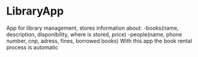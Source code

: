 # LibraryApp
  App for library management, stores information about:
    -books(name, description, disponibility, where is stored, price)
    -people(name, phone number, cnp, adress, fines, borrowed books)
 With this app the book rental process is automatic
